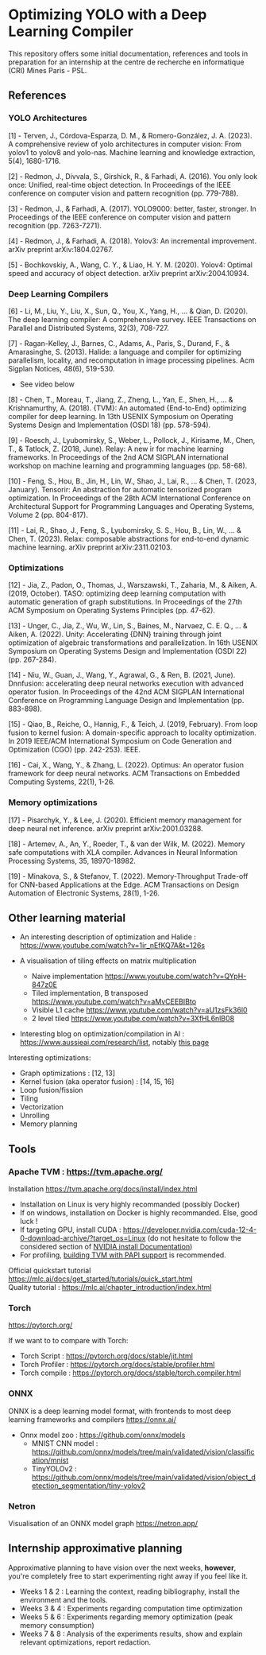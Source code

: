 # Optimizing YOLO with a Deep Learning Compiler

This repository offers some initial documentation, references and tools in preparation for an internship at the centre de recherche en informatique (CRI) Mines Paris - PSL.

## References
### YOLO Architectures

[1] - Terven, J., Córdova-Esparza, D. M., & Romero-González, J. A. (2023). A comprehensive review of yolo architectures in computer vision: From yolov1 to yolov8 and yolo-nas. Machine learning and knowledge extraction, 5(4), 1680-1716.

[2] - Redmon, J., Divvala, S., Girshick, R., & Farhadi, A. (2016). You only look once: Unified, real-time object detection. In Proceedings of the IEEE conference on computer vision and pattern recognition (pp. 779-788).

[3] - Redmon, J., & Farhadi, A. (2017). YOLO9000: better, faster, stronger. In Proceedings of the IEEE conference on computer vision and pattern recognition (pp. 7263-7271).

[4] - Redmon, J., & Farhadi, A. (2018). Yolov3: An incremental improvement. arXiv preprint arXiv:1804.02767.

[5] - Bochkovskiy, A., Wang, C. Y., & Liao, H. Y. M. (2020). Yolov4: Optimal speed and accuracy of object detection. arXiv preprint arXiv:2004.10934.

### Deep Learning Compilers
[6] - Li, M., Liu, Y., Liu, X., Sun, Q., You, X., Yang, H., ... & Qian, D. (2020). The deep learning compiler: A comprehensive survey. IEEE Transactions on Parallel and Distributed Systems, 32(3), 708-727.

[7] - Ragan-Kelley, J., Barnes, C., Adams, A., Paris, S., Durand, F., & Amarasinghe, S. (2013). Halide: a language and compiler for optimizing parallelism, locality, and recomputation in image processing pipelines. Acm Sigplan Notices, 48(6), 519-530. <br/>
+ See video below

[8] - Chen, T., Moreau, T., Jiang, Z., Zheng, L., Yan, E., Shen, H., ... & Krishnamurthy, A. (2018). {TVM}: An automated {End-to-End} optimizing compiler for deep learning. In 13th USENIX Symposium on Operating Systems Design and Implementation (OSDI 18) (pp. 578-594).

[9] - Roesch, J., Lyubomirsky, S., Weber, L., Pollock, J., Kirisame, M., Chen, T., & Tatlock, Z. (2018, June). Relay: A new ir for machine learning frameworks. In Proceedings of the 2nd ACM SIGPLAN international workshop on machine learning and programming languages (pp. 58-68).

[10] - Feng, S., Hou, B., Jin, H., Lin, W., Shao, J., Lai, R., ... & Chen, T. (2023, January). Tensorir: An abstraction for automatic tensorized program optimization. In Proceedings of the 28th ACM International Conference on Architectural Support for Programming Languages and Operating Systems, Volume 2 (pp. 804-817).

[11] - Lai, R., Shao, J., Feng, S., Lyubomirsky, S. S., Hou, B., Lin, W., ... & Chen, T. (2023). Relax: composable abstractions for end-to-end dynamic machine learning. arXiv preprint arXiv:2311.02103.

### Optimizations

[12] - Jia, Z., Padon, O., Thomas, J., Warszawski, T., Zaharia, M., & Aiken, A. (2019, October). TASO: optimizing deep learning computation with automatic generation of graph substitutions. In Proceedings of the 27th ACM Symposium on Operating Systems Principles (pp. 47-62).

[13] - Unger, C., Jia, Z., Wu, W., Lin, S., Baines, M., Narvaez, C. E. Q., ... & Aiken, A. (2022). Unity: Accelerating {DNN} training through joint optimization of algebraic transformations and parallelization. In 16th USENIX Symposium on Operating Systems Design and Implementation (OSDI 22) (pp. 267-284).

[14] - Niu, W., Guan, J., Wang, Y., Agrawal, G., & Ren, B. (2021, June). Dnnfusion: accelerating deep neural networks execution with advanced operator fusion. In Proceedings of the 42nd ACM SIGPLAN International Conference on Programming Language Design and Implementation (pp. 883-898).

[15] - Qiao, B., Reiche, O., Hannig, F., & Teich, J. (2019, February). From loop fusion to kernel fusion: A domain-specific approach to locality optimization. In 2019 IEEE/ACM International Symposium on Code Generation and Optimization (CGO) (pp. 242-253). IEEE.

[16] - Cai, X., Wang, Y., & Zhang, L. (2022). Optimus: An operator fusion framework for deep neural networks. ACM Transactions on Embedded Computing Systems, 22(1), 1-26.

### Memory optimizations

[17] - Pisarchyk, Y., & Lee, J. (2020). Efficient memory management for deep neural net inference. arXiv preprint arXiv:2001.03288.


[18] - Artemev, A., An, Y., Roeder, T., & van der Wilk, M. (2022). Memory safe computations with XLA compiler. Advances in Neural Information Processing Systems, 35, 18970-18982.

[19] - Minakova, S., & Stefanov, T. (2022). Memory-Throughput Trade-off for CNN-based Applications at the Edge. ACM Transactions on Design Automation of Electronic Systems, 28(1), 1-26.


## Other learning material
- An interesting description of optimization and Halide : https://www.youtube.com/watch?v=1ir_nEfKQ7A&t=126s
- A visualisation of tiling effects on matrix multiplication
    - Naive implementation https://www.youtube.com/watch?v=QYpH-847z0E
    - Tiled implementation, B transposed https://www.youtube.com/watch?v=aMvCEEBIBto
    - Visible L1 cache https://www.youtube.com/watch?v=aU1zsFk36l0
    - 2 level tiled https://www.youtube.com/watch?v=3XfHL6nlB08

- Interesting blog on optimization/compilation in AI : https://www.aussieai.com/research/list, notably [this page](https://www.aussieai.com/research/compilers)

Interesting optimizations:
* Graph optimizations : [12, 13]
* Kernel fusion (aka operator fusion) : [14, 15, 16]
* Loop fusion/fission
* Tiling
* Vectorization
* Unrolling
* Memory planning

## Tools
### Apache TVM : https://tvm.apache.org/ <br/>
Installation https://tvm.apache.org/docs/install/index.html
- Installation on Linux is very highly recommanded (possibly Docker)
- If on windows, installation on Docker is highly recommanded. Else, good luck !
- If targeting GPU, install CUDA : https://developer.nvidia.com/cuda-12-4-0-download-archive/?target_os=Linux (do not hesitate to follow the considered section of [NVIDIA install Documentation](https://docs.nvidia.com/cuda/cuda-installation-guide-linu))
- For profiling, [building TVM with PAPI support](https://tvm.apache.org/docs/v0.8.0/how_to/profile/papi.html) is recommended.

Official quickstart tutorial https://mlc.ai/docs/get_started/tutorials/quick_start.html <br/>
Quality tutorial : https://mlc.ai/chapter_introduction/index.html <br/>

### Torch
https://pytorch.org/

If we want to to compare with Torch:
- Torch Script : https://pytorch.org/docs/stable/jit.html
- Torch Profiler : https://pytorch.org/docs/stable/profiler.html
- Torch compile : https://pytorch.org/docs/stable/torch.compiler.html

### ONNX 
ONNX is a deep learning model format, with frontends to most deep learning frameworks and compilers https://onnx.ai/
* Onnx model zoo : https://github.com/onnx/models
    * MNIST CNN model : https://github.com/onnx/models/tree/main/validated/vision/classification/mnist
    * TinyYOLOv2 : https://github.com/onnx/models/tree/main/validated/vision/object_detection_segmentation/tiny-yolov2


### Netron
Visualisation of an ONNX model graph https://netron.app/


## Internship approximative planning
Approximative planning to have vision over the next weeks, **however**, you're completely free to start experimenting right away if you feel like it.

* Weeks 1 & 2 : Learning the context, reading bibliography, install the environment and the tools.
* Weeks 3 & 4 : Experiments regarding computation time optimization
* Weeks 5 & 6 : Experiments regarding memory optimization (peak memory consumption)
* Weeks 7 & 8 : Analysis of the experiments results, show and explain relevant optimizations, report redaction.